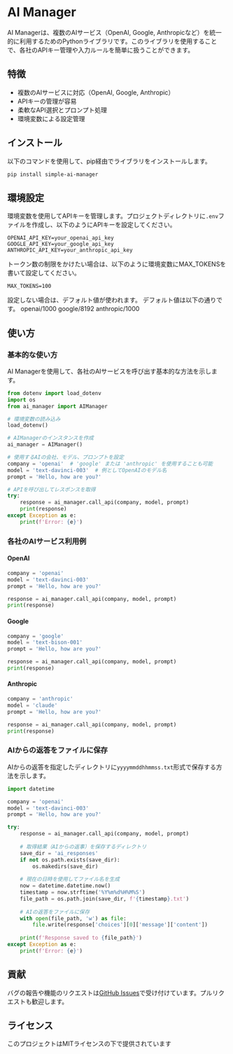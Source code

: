 # AI Manager

AI Managerは、複数のAIサービス（OpenAI, Google, Anthropicなど）を統一的に利用するためのPythonライブラリです。このライブラリを使用することで、各社のAPIキー管理や入力ルールを簡単に扱うことができます。

## 特徴

- 複数のAIサービスに対応（OpenAI, Google, Anthropic）
- APIキーの管理が容易
- 柔軟なAPI選択とプロンプト処理
- 環境変数による設定管理

## インストール

以下のコマンドを使用して、pip経由でライブラリをインストールします。

```bash
pip install simple-ai-manager
```

## 環境設定

環境変数を使用してAPIキーを管理します。プロジェクトディレクトリに`.env`ファイルを作成し、以下のようにAPIキーを設定してください。

```env
OPENAI_API_KEY=your_openai_api_key
GOOGLE_API_KEY=your_google_api_key
ANTHROPIC_API_KEY=your_anthropic_api_key
```

トークン数の制限をかけたい場合は、以下のように環境変数にMAX_TOKENSを書いて設定してください。

```env
MAX_TOKENS=100
```
設定しない場合は、デフォルト値が使われます。
デフォルト値は以下の通りです。
openai/1000
google/8192
anthropic/1000

## 使い方

### 基本的な使い方

AI Managerを使用して、各社のAIサービスを呼び出す基本的な方法を示します。

```python
from dotenv import load_dotenv
import os
from ai_manager import AIManager

# 環境変数の読み込み
load_dotenv()

# AIManagerのインスタンスを作成
ai_manager = AIManager()

# 使用するAIの会社、モデル、プロンプトを設定
company = 'openai'  # 'google' または 'anthropic' を使用することも可能
model = 'text-davinci-003'  # 例としてOpenAIのモデル名
prompt = 'Hello, how are you?'

# APIを呼び出してレスポンスを取得
try:
    response = ai_manager.call_api(company, model, prompt)
    print(response)
except Exception as e:
    print(f'Error: {e}')
```

### 各社のAIサービス利用例

#### OpenAI

```python
company = 'openai'
model = 'text-davinci-003'
prompt = 'Hello, how are you?'

response = ai_manager.call_api(company, model, prompt)
print(response)
```

#### Google

```python
company = 'google'
model = 'text-bison-001'
prompt = 'Hello, how are you?'

response = ai_manager.call_api(company, model, prompt)
print(response)
```

#### Anthropic

```python
company = 'anthropic'
model = 'claude'
prompt = 'Hello, how are you?'

response = ai_manager.call_api(company, model, prompt)
print(response)
```

### AIからの返答をファイルに保存

AIからの返答を指定したディレクトリに`yyyymmddhhmmss.txt`形式で保存する方法を示します。

```python
import datetime

company = 'openai'
model = 'text-davinci-003'
prompt = 'Hello, how are you?'

try:
    response = ai_manager.call_api(company, model, prompt)
    
    # 取得結果（AIからの返事）を保存するディレクトリ
    save_dir = 'ai_responses'
    if not os.path.exists(save_dir):
        os.makedirs(save_dir)
    
    # 現在の日時を使用してファイル名を生成
    now = datetime.datetime.now()
    timestamp = now.strftime('%Y%m%d%H%M%S')
    file_path = os.path.join(save_dir, f'{timestamp}.txt')
    
    # AIの返答をファイルに保存
    with open(file_path, 'w') as file:
        file.write(response['choices'][0]['message']['content'])
    
    print(f'Response saved to {file_path}')
except Exception as e:
    print(f'Error: {e}')
```

## 貢献

バグの報告や機能のリクエストは[GitHub Issues](https://github.com/sugosho/AI_Manager/issues)で受け付けています。プルリクエストも歓迎します。

## ライセンス

このプロジェクトはMITライセンスの下で提供されています